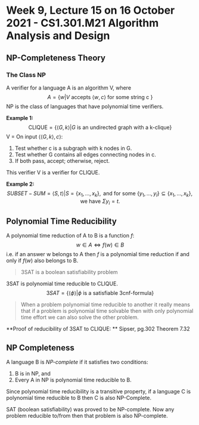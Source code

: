 # Week 9, Lecture 15 on 16 October 2021 - CS1.301.M21 Algorithm Analysis and Design

## NP-Completeness Theory

### The Class NP

A verifier for a language A is an algorithm V, where
$$
A = \{w| V \text{ accepts } \langle w,c \rangle \text{ for some string c }\}
$$
NP is the class of languages that have polynomial time verifiers.



**Example 1:** 
$$
\text{CLIQUE} = \{\langle G,k \rangle | G \text{ is an undirected graph with a k-clique}\}
$$
V = On input $\langle\langle G,k\rangle,c\rangle$:
1. Test whether c is a subgraph with k nodes in G.
2. Test whether G contains all edges connecting nodes in c.
3. If both pass, accept; otherwise, reject.

This verifier V is a verifier for CLIQUE.



**Example 2:**
$$
SUBSET-SUM = {\langle S,t\rangle| S = \{x_1 ,...,x_k\}, 
\text{ and for some }\{y_1 ,...,y_l\} ⊆ \{x_1 ,...,x_k \}, \text{ we have } Σy_i = t}.
$$


## Polynomial Time Reducibility

A polynomial time reduction of A to B is a function $f$:
$$
w \in A \iff f(w) \in B
$$
i.e. if an answer w belongs to A then $f$ is a polynomial time reduction if and only if $f(w)$ also belongs to B.

> 3SAT is a boolean satisfiability problem

3SAT is polynomial time reducible to CLIQUE.
$$
3SAT = \{\langle \phi \rangle | \phi \text{ is a satisfiable 3cnf-formula}\}
$$

> When a problem polynomial time reducible to another it really means that if a problem is polynomial time solvable then with only polynomial time effort we can also solve the other problem.

**Proof of reducibility of 3SAT to CLIQUE: ** Sipser, pg.302 Theorem 7.32 



## NP Completeness

A language B is _NP-complete_ if it satisfies two conditions:

1. B is in NP, and 
2. Every A in NP is polynomial time reducible to B.

Since polynomial time reducibility is a transitive property, if a language C is polynomial time reducible to B then C is also NP-Complete.



SAT (boolean satisfiability) was proved to be NP-complete. Now any problem reducible to/from then that problem is also NP-complete.
